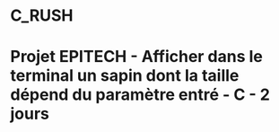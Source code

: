 # C_RUSH

# Projet EPITECH - Afficher dans le terminal un sapin dont la taille dépend du paramètre entré - C - 2 jours
